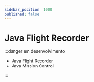 ```yaml
---
sidebar_position: 1000
published: false
---
```


# Java Flight Recorder

:::danger em desenvolvimento

- Java Flight Recorder
- Java Mission Control

:::